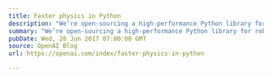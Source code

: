 ```yaml
---
title: Faster physics in Python
description: "We’re open-sourcing a high-performance Python library for robotic simulation using the MuJoCo engine, developed over our past year of robotics research."
summary: "We’re open-sourcing a high-performance Python library for robotic simulation using the MuJoCo engine, developed over our past year of robotics research."
pubDate: Wed, 28 Jun 2017 07:00:00 GMT
source: OpenAI Blog
url: https://openai.com/index/faster-physics-in-python

---
```


